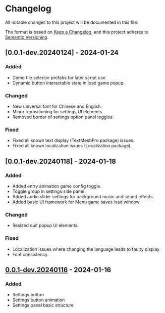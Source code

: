 # Changelog

All notable changes to this project will be documented in this file.

The format is based on [Keep a Changelog],
and this project adheres to [Semantic Versioning].

## [0.0.1-dev.20240124] - 2024-01-24

### Added

- Demo file selector prefabs for later script use.
- Dynamic button interactable state in load game popup.

### Changed

- New universal font for Chinese and English.
- Minor repositioning for settings UI elements.
- Removed border of settings option panel toggles.

### Fixed

- Fixed all known text display (TextMeshPro package) issues.
- Fixed all known localization issues (Localization package).

## [0.0.1-dev.20240118] - 2024-01-18

### Added

- Added entry animation game config toggle.
- Toggle group in settings side panel.
- Added audio slider settings for background music and sound effects.
- Added basic UI framework for Menu game saves load window.

### Changed

- Resized quit popup UI elements.

### Fixed

- Localization issues where changing the language leads to faulty display.
- Font consistency.

## [0.0.1-dev.20240116] - 2024-01-16

### Added

- Settings button
- Settings button animation
- Settings panel basic structure

<!-- Links -->
[keep a changelog]: https://keepachangelog.com/en/1.0.0/
[semantic versioning]: https://semver.org/spec/v2.0.0.html

<!-- Versions -->
[0.0.1-dev.20240116]: https://github.com/mrmagic2020/Repository/releases/v0.0.1-dev.20240116
